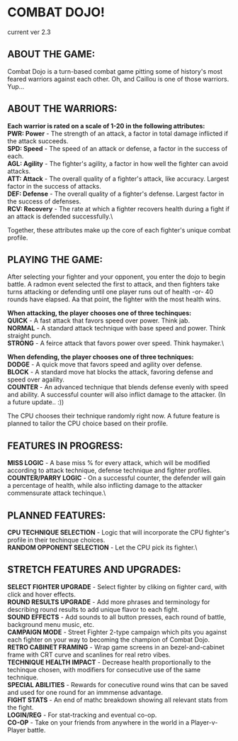 #	COMBAT DOJO!
current ver 2.3

##	ABOUT THE GAME:
Combat Dojo is a turn-based combat game pitting some of history's most feared warriors against each other. Oh, and Caillou is one of those warriors. Yup...

## 	ABOUT THE WARRIORS:
**Each warrior is rated on a scale of 1-20 in the following attributes:**\
	**PWR: Power** - The strength of an attack, a factor in total damage inflicted if the attack succeeds.\
	**SPD: Speed** - The speed of an attack or defense, a factor in the success of each.\
	**AGL: Agility** - The fighter's agility, a factor in how well the fighter can avoid attacks.\
	**ATT: Attack** - The overall quality of a fighter's attack, like accuracy. Largest factor in the success of attacks.\
	**DEF: Defense** - The overall quality of a fighter's defense. Largest factor in the success of defenses.\
	**RCV: Recovery** - The rate at which a fighter recovers health during a fight if an attack is defended successfully.\

Together, these attributes make up the core of each fighter's unique combat profile.

## 	PLAYING THE GAME:
After selecting your fighter and your opponent, you enter the dojo to begin battle. A radmon event selected the first to attack, and then fighters take turns attacking or defending until one player runs out of health -or- 40 rounds have elapsed. Aa that point, the fighter with the most health wins.

**When attacking, the player chooses one of three techinques:**\
	**QUICK** - A fast attack that favors speed over power. Think jab.\
	**NORMAL** - A standard attack technique with base speed and power. Think straight punch.\
	**STRONG** - A feirce attack that favors power over speed. Think haymaker.\
	
**When defending, the player chooses one of three techniques:**\
	**DODGE** - A quick move that favors speed and agility over defense.\
	**BLOCK** - A standard move hat blocks the attack, favoring defense and speed over agaility.\
	**COUNTER** - An advanced technique that blends defense evenly with speed and ability. A successful counter will also inflict damage to the attacker. (In a future update.. :))
	
The CPU chooses their technique randomly right now. A future feature is planned to tailor the CPU choice based on their profile.

## 	FEATURES IN PROGRESS:
**MISS LOGIC** - A base miss % for every attack, which will be modified according to attack technique, defense technique and fighter profiles.\
**COUNTER/PARRY LOGIC** - On a successful counter, the defender will gain a percentage of health, while also inflicting damage to the attacker commensurate attack techinque.\

## 	PLANNED FEATURES:
**CPU TECHNIQUE SELECTION** - Logic that will incorporate the CPU fighter's profile in their techinque choices.\
**RANDOM OPPONENT SELECTION** - Let the CPU pick its fighter.\

## 	STRETCH FEATURES AND UPGRADES:
**SELECT FIGHTER UPGRADE** - Select fighter by cliking on fighter card, with click and hover effects.\
**ROUND RESULTS UPGRADE** - Add more phrases and terminology for describing round results to add unique flavor to each fight.\
**SOUND EFFECTS** - Add sounds to all button presses, each round of battle, background menu music, etc.\
**CAMPAIGN MODE** - Street Fighter 2-type campaign which pits you against each fighter on your way to becoming the champion of Combat Dojo.\
**RETRO CABINET FRAMING** - Wrap game screens in an bezel-and-cabinet frame with CRT curve and scanlines for real retro vibes.\
**TECHNIQUE HEALTH IMPACT** - Decrease health proportionally to the techinque chosen, with modifiers for consecutive use of the same technique.\
**SPECIAL ABILITIES** - Rewards for conecutive round wins that can be saved and used for one round for an immmense advantage.\
**FIGHT STATS** - An end of mathc breakdown showing all relevant stats from the fight.\
**LOGIN/REG** - For stat-tracking and eventual co-op.\
**CO-OP** - Take on your friends from anywhere in the world in a Player-v-Player battle.
